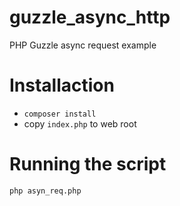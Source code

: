 # guzzle_async_http
PHP Guzzle async request example
# Installaction
* ```composer install```
* copy ``index.php`` to web root
# Running the script
```php asyn_req.php```
